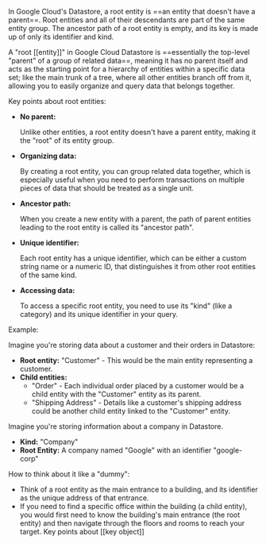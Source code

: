 
In Google Cloud's Datastore, a root entity is ==an entity that doesn't have a parent==. Root entities and all of their descendants are part of the same entity group. The ancestor path of a root entity is empty, and its key is made up of only its identifier and kind.

A "root [[entity]]" in Google Cloud Datastore is ==essentially the top-level "parent" of a group of related data==, meaning it has no parent itself and acts as the starting point for a hierarchy of entities within a specific data set; like the main trunk of a tree, where all other entities branch off from it, allowing you to easily organize and query data that belongs together. 

Key points about root entities:

- **No parent:**
    
    Unlike other entities, a root entity doesn't have a parent entity, making it the "root" of its entity group.
    
- **Organizing data:**
    
    By creating a root entity, you can group related data together, which is especially useful when you need to perform transactions on multiple pieces of data that should be treated as a single unit.
    
- **Ancestor path:**
    
    When you create a new entity with a parent, the path of parent entities leading to the root entity is called its "ancestor path". 


- **Unique identifier:**
    
    Each root entity has a unique identifier, which can be either a custom string name or a numeric ID, that distinguishes it from other root entities of the same kind. 
    
- **Accessing data:**
    
    To access a specific root entity, you need to use its "kind" (like a category) and its unique identifier in your query.
    

Example:

Imagine you're storing data about a customer and their orders in Datastore:

- **Root entity:** "Customer" - This would be the main entity representing a customer.
- **Child entities:**
    - "Order" - Each individual order placed by a customer would be a child entity with the "Customer" entity as its parent.
    - "Shipping Address" - Details like a customer's shipping address could be another child entity linked to the "Customer" entity.


Imagine you're storing information about a company in Datastore.

- **Kind:** "Company"
- **Root Entity:** A company named "Google" with an identifier "google-corp" 

How to think about it like a "dummy":

- Think of a root entity as the main entrance to a building, and its identifier as the unique address of that entrance. 
- If you need to find a specific office within the building (a child entity), you would first need to know the building's main entrance (the root entity) and then navigate through the floors and rooms to reach your target.
Key points about [[key object]]

